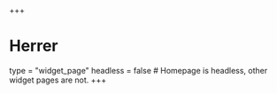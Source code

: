 +++
# Herrer
type = "widget_page"
headless = false  # Homepage is headless, other widget pages are not.
+++